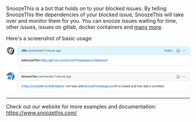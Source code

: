 SnoozeThis is a bot that holds on to your blocked issues. By telling SnoozeThis
the dependencies of your blocked issue, SnoozeThis will take over and monitor
them for you. You can snooze issues waiting for time, other issues, issues on
gitlab, docker containers and [many more](https://www.snoozethis.com/commands).

Here's a screenshot of basic usage:

![screenshot](screenshot_github_plain-2.png)

---

Check out our website for more examples and documentation: https://www.snoozethis.com/
